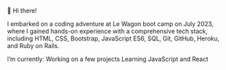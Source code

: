 👋 Hi there!

I embarked on a coding adventure at Le Wagon boot camp on July 2023, where I gained hands-on experience with a comprehensive tech stack, including HTML, CSS, Bootstrap, JavaScript ES6, SQL, Git, GitHub, Heroku, and Ruby on Rails.

I’m currently:
  Working on a few projects
  Learning JavaScript and React
